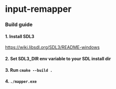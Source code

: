 # input-remapper

### Build guide

#### 1. Install SDL3
https://wiki.libsdl.org/SDL3/README-windows


#### 2. Set SDL3_DIR env variable to your SDL install dir


#### 3. Run `cmake --build .`


#### 4. `./mapper.exe`

